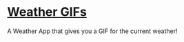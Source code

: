 # [Weather GIFs](https://g4brielmedeiros.github.io/WeatherGifs/)
A Weather App that gives you a GIF for the current weather!
